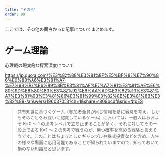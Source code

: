 ```yaml
---
title: "その他"
order: 99
---
```


ここでは、その他の面白かった記事についてまとめます。

# ゲーム理論

心理戦の現実的な探索深度について

https://jp.quora.com/%E3%82%88%E3%81%8F%E5%BF%83%E7%90%86%E6%88%A6%E3%81%A7-%E7%9B%B8%E6%89%8B%E3%81%AF%E7%A7%81%E3%81%AE%E6%80%9D%E8%80%83%E3%82%92%E8%AA%AD%E3%82%93%E3%81%A7%E3%81%93%E3%81%86%E3%81%99%E3%82%8B%E3%81%8B%E3%82%89-/answers/196037053?ch=1&share=f809bcdf&srid=NtpES

> 共有知識に基づくゲーム（参加者全員が同じ情報を基に戦略を考え、しかもそのことをお互いに認識しているゲーム）においては、一般人はおおよそ K=0 ～ 1 の思考レベルで立ち止まることが多く、それに対してその一段上である K=1 ～ 2 の思考で戦うのが、勝つ確率を高める戦略と言えそうです。このことはちょっとしたギャンブルや株式投資などを含め、人生の様々な場面に応用可能であることが知られていますので、知っておいて損のない知識だと思います。

